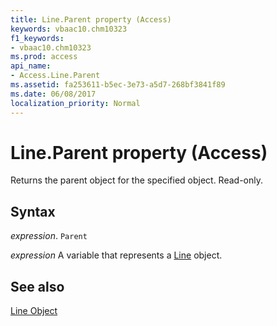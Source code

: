 ```yaml
---
title: Line.Parent property (Access)
keywords: vbaac10.chm10323
f1_keywords:
- vbaac10.chm10323
ms.prod: access
api_name:
- Access.Line.Parent
ms.assetid: fa253611-b5ec-3e73-a5d7-268bf3841f89
ms.date: 06/08/2017
localization_priority: Normal
---
```



# Line.Parent property (Access)

Returns the parent object for the specified object. Read-only.


## Syntax

_expression_. `Parent`

_expression_ A variable that represents a [Line](Access.Line.md) object.


## See also


[Line Object](Access.Line.md)


